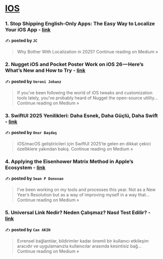 
<h1><a href=https://medium.com/tag/ios/recommended target="_blank" rel="noopener noreferrer">IOS</a></h1>
<h3>1. Stop Shipping English-Only Apps: The Easy Way to Localize Your iOS App - <a href="https://medium.com/@jaredcassoutt/stop-shipping-english-only-apps-the-easy-way-to-localize-your-ios-app-eb48b0e8c808?source=rss------ios-5" target="_blank" rel="noopener noreferrer">link</a></h3>

✍️ **posted by `JC`**

<blockquote>Why Bother With Localization in 2025?
Continue reading on Medium »</blockquote>

<h3>2. Nugget iOS and Pocket Poster Work on iOS 26 — Here’s What’s New and How to Try - <a href="https://medium.com/@veronijohanz/nugget-ios-and-pocket-poster-work-on-ios-26-heres-what-s-new-and-how-to-try-53a49a5849f3?source=rss------ios-5" target="_blank" rel="noopener noreferrer">link</a></h3>

✍️ **posted by `Veroni Johanz`**

<blockquote>If you’ve been following the world of iOS tweaks and customization tools lately, you’ve probably heard of Nugget the open-source utility…
Continue reading on Medium »</blockquote>

<h3>3. SwiftUI 2025 Yenilikleri: Daha Esnek, Daha Güçlü, Daha Swift - <a href="https://medium.com/@onurbasdas/swiftui-2025-yenilikleri-daha-esnek-daha-g%C3%BC%C3%A7l%C3%BC-daha-swift-72ab39df49cd?source=rss------ios-5" target="_blank" rel="noopener noreferrer">link</a></h3>

✍️ **posted by `Onur Başdaş`**

<blockquote>iOS/macOS geliştiricileri için SwiftUI 2025’te gelen en dikkat çekici özelliklere yakından bakış.
Continue reading on Medium »</blockquote>

<h3>4. Applying the Eisenhower Matrix Method in Apple’s Ecosystem - <a href="https://medium.com/@sean_donovan/applying-the-eisenhower-matrix-method-in-apples-ecosystem-ea228c61ff83?source=rss------ios-5" target="_blank" rel="noopener noreferrer">link</a></h3>

✍️ **posted by `Sean P Donovan`**

<blockquote>I’ve been working on my tools and processes this year. Not as a New Year’s Resolution but as a way of improving myself in a way that…
Continue reading on Medium »</blockquote>

<h3>5. Universal Link Nedir? Neden Çalışmaz? Nasıl Test Edilir? - <a href="https://medium.com/@canakindev/universal-link-nedir-neden-%C3%A7al%C4%B1%C5%9Fmaz-nas%C4%B1l-test-edilir-84a843592b62?source=rss------ios-5" target="_blank" rel="noopener noreferrer">link</a></h3>

✍️ **posted by `Can AKIN`**

<blockquote>Evrensel bağlantılar, bildirimler kadar önemli bir kullanıcı etkileşim aracıdır ve uygulamanızla kullanıcılar arasında kesintisiz bağ…
Continue reading on Medium »</blockquote>

